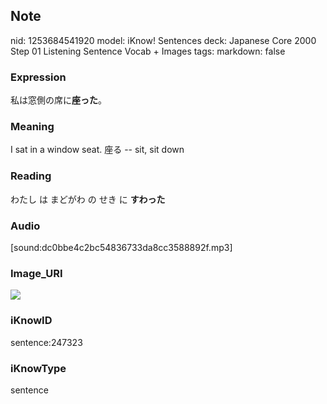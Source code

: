 ## Note
nid: 1253684541920
model: iKnow! Sentences
deck: Japanese Core 2000 Step 01 Listening Sentence Vocab + Images
tags: 
markdown: false

### Expression
<!DOCTYPE html>
<title></title>
私は窓側の席に<b>座った</b>。



### Meaning
I sat in a window seat.
座る -- sit, sit down

### Reading
<!DOCTYPE html>
<title></title>
わたし は まどがわ の せき に <b>すわった</b>



### Audio
[sound:dc0bbe4c2bc54836733da8cc3588892f.mp3]

### Image_URI
<!DOCTYPE html>
<title></title>
<img src="d67c6de661c06d95572e5cea349711e8.jpg">



### iKnowID
sentence:247323

### iKnowType
sentence
